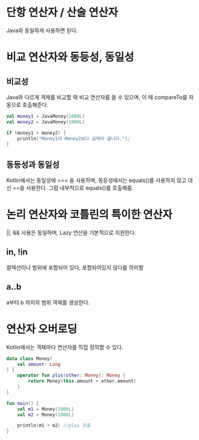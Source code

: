# 단항 연산자 / 산술 연산자
Java와 동일하게 사용하면 된다.

# 비교 연산자와 동등성, 동일성

## 비교성
Java와 다르게 객체를 비교할 때 비교 연산자를 쓸 수 있으며, 이 때 compareTo를 자동으로 호출해준다.

```kotlin
val money1 = JavaMoney(2000L)
val money2 = JavaMoney(1000L)

if (money1 > money2) {
	println("Money1이 Money2보다 금액이 큽니다.");
}
```

## 동등성과 동일성
Kotlin에서는 동일성에 === 을 사용하며, 동등성에서는 equals()를 사용하지 않고 대신 \==을 사용한다. 그럼 내부적으로 equals()를 호출해줌.

# 논리 연산자와 코틀린의 특이한 연산자

\||, && 사용은 동일하며, Lazy 연산을 기본적으로 지원한다.


## in, !in
컬렉션이나 범위에 포함되어 있다, 포함되어있지 않다를 의미함

## a..b
a부터 b 까지의 범위 객체를 생성한다.

# 연산자 오버로딩
Kotlin에서는 객체마다 연산자를 직접 정의할 수 있다.

```kotlin
data class Money(
	val amount: Long
) {
	operator fun plus(other: Money): Money {
		return Money(this.amount + other.amount)
	}
}

fun main() {
	val m1 = Money(1000L)
	val m2 = Money(2000L)

	println(m1 + m2) //plus 호출
}
```